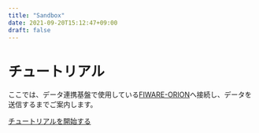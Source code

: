 ```yaml
---
title: "Sandbox"
date: 2021-09-20T15:12:47+09:00
draft: false
---
```


# チュートリアル

ここでは、データ連携基盤で使用している[FIWARE-ORION](https://fiware-orion.letsfiware.jp/)へ接続し、データを送信するまでご案内します。

[チュートリアルを開始する](./tutorials)
